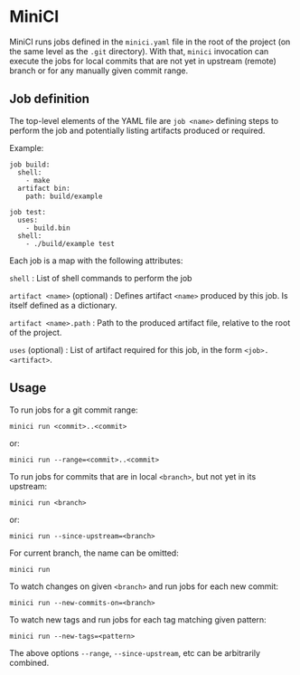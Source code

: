 MiniCI
======

MiniCI runs jobs defined in the `minici.yaml` file in the root of the project
(on the same level as the `.git` directory). With that, `minici` invocation can
execute the jobs for local commits that are not yet in upstream (remote) branch
or for any manually given commit range.


Job definition
--------------

The top-level elements of the YAML file are `job <name>` defining steps to
perform the job and potentially listing artifacts produced or required.

Example:

```
job build:
  shell:
    - make
  artifact bin:
    path: build/example

job test:
  uses:
    - build.bin
  shell:
    - ./build/example test
```

Each job is a map with the following attributes:

`shell`
: List of shell commands to perform the job

`artifact <name>` (optional)
: Defines artifact `<name>` produced by this job. Is itself defined as a dictionary.

`artifact <name>.path`
: Path to the produced artifact file, relative to the root of the project.

`uses` (optional)
: List of artifact required for this job, in the form `<job>.<artifact>`.


Usage
-----

To run jobs for a git commit range:
```
minici run <commit>..<commit>
```

or:
```
minici run --range=<commit>..<commit>
```

To run jobs for commits that are in local `<branch>`, but not yet in its upstream:
```
minici run <branch>
```
or:
```
minici run --since-upstream=<branch>
```

For current branch, the name can be omitted:
```
minici run
```

To watch changes on given `<branch>` and run jobs for each new commit:
```
minici run --new-commits-on=<branch>
```

To watch new tags and run jobs for each tag matching given pattern:
```
minici run --new-tags=<pattern>
```

The above options `--range`, `--since-upstream`, etc can be arbitrarily combined.
